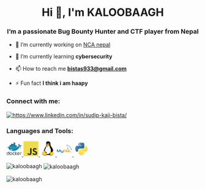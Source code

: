 <h1 align="center">Hi 👋, I'm KALOOBAAGH</h1>
<h3 align="center">I’m a passionate Bug Bounty Hunter and CTF player from Nepal</h3>

- 🔭 I’m currently working on [NCA nepal](https://ncateam.xyz/)

- 🌱 I’m currently learning **cybersecurity**

- 📫 How to reach me **bistas933@gmail.com**

- ⚡ Fun fact **I think i am haapy**

<h3 align="left">Connect with me:</h3>
<p align="left">
<a href="https://linkedin.com/in/https://www.linkedin.com/in/sudip-kaji-bista/" target="blank"><img align="center" src="https://raw.githubusercontent.com/rahuldkjain/github-profile-readme-generator/master/src/images/icons/Social/linked-in-alt.svg" alt="https://www.linkedin.com/in/sudip-kaji-bista/" height="30" width="40" /></a>
</p>

<h3 align="left">Languages and Tools:</h3>
<p align="left"> <a href="https://www.docker.com/" target="_blank" rel="noreferrer"> <img src="https://raw.githubusercontent.com/devicons/devicon/master/icons/docker/docker-original-wordmark.svg" alt="docker" width="40" height="40"/> </a> <a href="https://developer.mozilla.org/en-US/docs/Web/JavaScript" target="_blank" rel="noreferrer"> <img src="https://raw.githubusercontent.com/devicons/devicon/master/icons/javascript/javascript-original.svg" alt="javascript" width="40" height="40"/> </a> <a href="https://www.linux.org/" target="_blank" rel="noreferrer"> <img src="https://raw.githubusercontent.com/devicons/devicon/master/icons/linux/linux-original.svg" alt="linux" width="40" height="40"/> </a> <a href="https://www.mysql.com/" target="_blank" rel="noreferrer"> <img src="https://raw.githubusercontent.com/devicons/devicon/master/icons/mysql/mysql-original-wordmark.svg" alt="mysql" width="40" height="40"/> </a> <a href="https://www.python.org" target="_blank" rel="noreferrer"> <img src="https://raw.githubusercontent.com/devicons/devicon/master/icons/python/python-original.svg" alt="python" width="40" height="40"/> </a> </p>

<p><img align="left" src="https://github-readme-stats.vercel.app/api/top-langs?username=kaloobaagh&show_icons=true&locale=en&layout=compact&theme=tokyonight" alt="kaloobaagh" /></p>

<p>&nbsp;<img align="center" src="https://github-readme-stats.vercel.app/api?username=kaloobaagh&show_icons=true&locale=en&theme=tokyonight" alt="kaloobaagh" /></p>

<p><img align="center" src="https://github-readme-streak-stats.herokuapp.com/?user=kaloobaagh&theme=tokyonight" alt="kaloobaagh" /></p>
